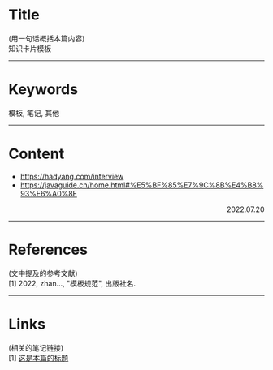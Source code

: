 # Title

(用一句话概括本篇内容)  
知识卡片模板 

---

# Keywords

模板, 笔记, 其他

---
# Content

- https://hadyang.com/interview
- https://javaguide.cn/home.html#%E5%BF%85%E7%9C%8B%E4%B8%93%E6%A0%8F


<p align="right">2022.07.20</p>

---
# References

(文中提及的参考文献)  
[1] 2022, zhan..., "模板规范", 出版社名.

---
# Links

(相关的笔记链接)  
[1] [这是本篇的标题](./template.md)



